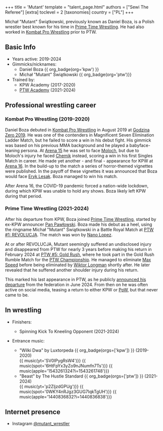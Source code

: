 +++
title = 'Mutant'
template = "talent_page.html"
authors = ["Sewi The Referee"]
[extra]
toclevel = 2
[taxonomies]
country = ["PL"]
+++

Michał "Mutant" Świątkowski, previously known as Daniel Boza, is a Polish wrestler best known for his time in [Prime Time Wrestling](@/o/ptw.md). He had also worked in [Kombat Pro Wrestling](@/o/kpw.md) prior to PTW.

## Basic Info

* Years active: 2019-2024
* Gimmicks/nicknames:
  - Daniel Boza {{ org_badge(org='kpw') }}
  - Michał "Mutant" Świątkowski {{ org_badge(org='ptw')}}
* Trained by:
  - KPW Academy (2017-2020)
  - [PTW Academy](@/o/ptw-academy.md) (2021-2024)

## Professional wrestling career

### Kombat Pro Wrestling (2019-2020)

Daniel Boza debuted in [Kombat Pro Wrestling](@/o/kpw.md) in August 2019 at [Godzina Zero 2019](@/e/kpw/2019-08-17-kpw-godzina-zero-2019.md). He was one of the contenders in Magnificent Seven Elimination Ladder Match, but he failed to score a win in his debut fight. His gimmick was based on his previous MMA background and he played a babyface-leaning persona. At [Arena 15](@/e/kpw/2019-11-16-kpw-arena-15.md) he was set to face [Moloch](@/w/moloch.md), but due to Moloch's injury he faced [Chemik](@/w/chemik.md) instead, scoring a win in his first Singles Match in career. He made yet another - and final - appearance for KPW at [Arena 16](@/e/kpw/2020-02-01-kpw-arena-16.md). In the build-up to the match a series of horror-themed vignettes were published. In the payoff of these vignettes it was announced that Boza would face [Eryk Lesak](@/w/eryk-lesak.md). Boza managed to win his match.

After Arena 16, the COVID-19 pandemic forced a nation-wide lockdown, during which KPW was unable to hold any shows. Boza likely left KPW during that period.

### Prime Time Wrestling (2021-2024)

After his departure from KPW, Boza joined [Prime Time Wrestling](@/o/ptw.md), started by ex-KPW announcer [Pan Pawłowski](@/w/pan-pawlowski.md). Boza made his debut as a heel, using the ringname Michał "Mutant" Świątkowski in a Battle Royal Match at [PTW #1: REVOLUCJA](@/e/ptw/2021-10-09-ptw-1-revolucja.md). The match was won by [Nano Lopez](@/w/nano-lopez.md).

At or after REVOLUCJA, Mutant seemingly suffered an undisclosed injury and disappeared from PTW for nearly 3 years before making his return in February 2024 at [PTW #5: Gold Rush](@/e/ptw/2024-02-03-ptw-5-gold-rush.md), where he took part in the Gold Rush Rumble Match for the [PTW Championship](@/c/ptw-championship.md). He managed to eliminate [Max Speed](@/w/max-speed.md) before being eliminated by [Wiktor Longman](@/w/wiktor-longman.md) shortly after. He later revealed that he suffered another shoulder injury during his return.

This marked his last appearance in PTW, as he publicly [announced his departure](@/a/ptw-exits.md) from the federation in June 2024. From then on he was often active on social media, teasing a return to either KPW or [PpW](@/o/ppw.md), but that never came to be.

## In wrestling

* Finishers:
  - Spinning Kick To Kneeling Opponent (2021-2024)

* Entrance music:
  - "Wilki Dwa" by Luxtorpeda
 {{ org_badge(orgs=['kpw']) }} (2019-2020)  <br>
 {{ music(yt='SV0IPygRsW4')}}
 {{ music(spot='6HtFpYx3yZo9nJNumfn7Ts')}}
 {{ music(apple='1543261324?i=1543261748')}}
  - "Beast" by The Hustle Standard
 {{ org_badge(orgs=['ptw']) }} (2021-2024)  <br>
 {{ music(yt='p2ZljzdGPUg')}}
 {{ music(spot='0WKY4nRJgz3GUG7IqkTgUH')}}
 {{ music(apple='1440836832?i=1440836838')}}

## Internet presence
  - Instagram [@mutant_wrestler](https://www.instagram.com/mutant_wrestler)
